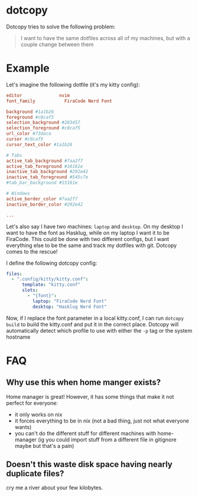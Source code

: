 # dotcopy

Dotcopy tries to solve the following problem:

> I want to have the same dotfiles across all of my machines, but with a couple change between them

# Example

Let's imagine the following dotfile (it's my kitty config):

```conf
editor              nvim
font_family 	      FiraCode Nerd Font

background #1a1b26
foreground #c0caf5
selection_background #283457
selection_foreground #c0caf5
url_color #73daca
cursor #c0caf5
cursor_text_color #1a1b26

# Tabs
active_tab_background #7aa2f7
active_tab_foreground #16161e
inactive_tab_background #292e42
inactive_tab_foreground #545c7e
#tab_bar_background #15161e

# Windows
active_border_color #7aa2f7
inactive_border_color #292e42

...
```

Let's also say I have two machines: `laptop` and `desktop`. On my desktop I want to have the font as Hasklug, while on my laptop I want it to be FiraCode. This could be done with two different configs, but I want everything else to be the same and track my dotfiles with git. Dotcopy comes to the rescue!

I define the following dotcopy config:

```yaml
files:
  - ".config/kitty/kitty.conf":
      template: "kitty.conf"
      slots:
        - "{font}":
          laptop: "FiraCode Nerd Font"
          desktop: "Hasklug Nerd Font"
```

Now, if I replace the font parameter in a local kitty.conf, I can run `dotcopy build` to build the kitty.conf and put it in the correct place. Dotcopy will automatically detect which profile to use with either the `-p` tag or the system hostname

# FAQ

## Why use this when home manger exists?

Home manager is great! However, it has some things that make it not perfect for everyone:

- it only works on nix
- it forces everything to be in nix (not a bad thing, just not what everyone wants)
- you can't do the different stuff for different machines with home-manager (ig you could import stuff from a different file in gitignore maybe but that's a pain)

## Doesn't this waste disk space having nearly duplicate files?

cry me a river about your few kilobytes.
